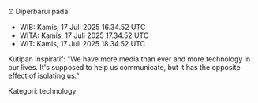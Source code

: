 ⏰ Diperbarui pada:
- WIB: Kamis, 17 Juli 2025 16.34.52 UTC
- WITA: Kamis, 17 Juli 2025 17.34.52 UTC
- WIT: Kamis, 17 Juli 2025 18.34.52 UTC

Kutipan Inspiratif:
"We have more media than ever and more technology in our lives. It's supposed to help us communicate, but it has the opposite effect of isolating us."


Kategori: technology

